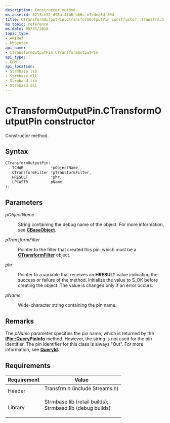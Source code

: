 ```yaml
---
description: Constructor method.
ms.assetid: 6213ce92-d98a-4fb6-b66c-e7cdea6dff0d
title: CTransformOutputPin.CTransformOutputPin constructor (Transfrm.h)
ms.topic: reference
ms.date: 05/31/2018
topic_type: 
- APIRef
- kbSyntax
api_name: 
- CTransformOutputPin.CTransformOutputPin
api_type: 
- COM
api_location: 
- Strmbase.lib
- Strmbase.dll
- Strmbasd.lib
- Strmbasd.dll
---
```


# CTransformOutputPin.CTransformOutputPin constructor

Constructor method.

## Syntax


```C++
CTransformOutputPin(
   TCHAR            *pObjectName,
   CTransformFilter *pTransformFilter,
   HRESULT          *phr,
   LPCWSTR          pName
);
```



## Parameters

<dl> <dt>

*pObjectName* 
</dt> <dd>

String containing the debug name of the object. For more information, see [**CBaseObject**](cbaseobject.md).

</dd> <dt>

*pTransformFilter* 
</dt> <dd>

Pointer to the filter that created this pin, which must be a [**CTransformFilter**](ctransformfilter.md) object.

</dd> <dt>

*phr* 
</dt> <dd>

Pointer to a variable that receives an **HRESULT** value indicating the success or failure of the method. Initialize the value to S\_OK before creating the object. The value is changed only if an error occurs.

</dd> <dt>

*pName* 
</dt> <dd>

Wide-character string containing the pin name.

</dd> </dl>

## Remarks

The *pName* parameter specifies the pin name, which is returned by the [**IPin::QueryPinInfo**](/windows/desktop/api/Strmif/nf-strmif-ipin-querypininfo) method. However, the string is not used for the pin identifier. The pin identifier for this class is always "Out". For more information, see [**QueryId**](ctransformoutputpin-queryid.md).

## Requirements



| Requirement | Value |
|--------------------|--------------------------------------------------------------------------------------------------------------------------------------------------------------------------------------------|
| Header<br/>  | <dl> <dt>Transfrm.h (include Streams.h)</dt> </dl>                                                                                  |
| Library<br/> | <dl> <dt>Strmbase.lib (retail builds); </dt> <dt>Strmbasd.lib (debug builds)</dt> </dl> |



 

 




